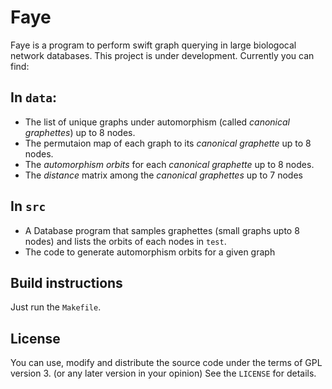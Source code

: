 Faye
======
Faye is a program to perform swift graph querying in large biologocal network databases. This project is under development. Currently you can find:

In `data`:
-----------
- The list of unique graphs under automorphism (called *canonical graphettes*) up to 8 nodes.
- The permutaion map of each graph to its *canonical graphette* up to 8 nodes.
- The *automorphism orbits* for each *canonical graphette* up to 8 nodes.
- The *distance* matrix among the *canonical graphettes* up to 7 nodes

In `src`
---------
- A Database program that samples graphettes (small graphs upto 8 nodes) and lists the orbits of each nodes in `test`.
- The code to generate automorphism orbits for a given graph


Build instructions
-------------------
Just run the `Makefile`.

License
--------
You can use, modify and distribute the source code under the terms of GPL version 3. (or any later version in your opinion) See the `LICENSE` for details.
